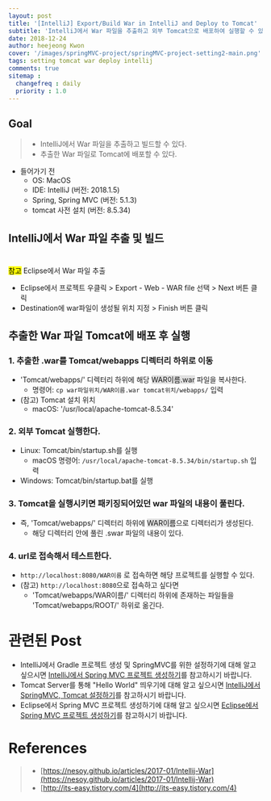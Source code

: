```yaml
---
layout: post
title: '[IntelliJ] Export/Build War in IntelliJ and Deploy to Tomcat'
subtitle: 'IntelliJ에서 War 파일을 추출하고 외부 Tomcat으로 배포하여 실행할 수 있다.'
date: 2018-12-24
author: heejeong Kwon
cover: '/images/springMVC-project/springMVC-project-setting2-main.png'
tags: setting tomcat war deploy intellij
comments: true
sitemap :
  changefreq : daily
  priority : 1.0
---
```


## Goal
> - IntelliJ에서 War 파일을 추출하고 빌드할 수 있다.
> - 추출한 War 파일로 Tomcat에 배포할 수 있다.

* 들어가기 전
  * OS: MacOS
  * IDE: IntelliJ (버전: 2018.1.5)
  * Spring, Spring MVC (버전: 5.1.3)
  * tomcat 사전 설치 (버전: 8.5.34)

## IntelliJ에서 War 파일 추출 및 빌드
### 
[]([https://nesoy.github.io/articles/2017-01/Intellij-War](https://nesoy.github.io/articles/2017-01/Intellij-War))


<br><mark>참고</mark> Eclipse에서 War 파일 추출
* Eclipse에서 프로젝트 우클릭 > Export - Web - WAR file 선택 > Next 버튼 클릭
* Destination에 war파일이 생성될 위치 지정 > Finish 버튼 클릭

## 추출한 War 파일 Tomcat에 배포 후 실행 

### 1. 추출한 .war를 Tomcat/webapps 디렉터리 하위로 이동
* 'Tomcat/webapps/' 디렉터리 하위에 해당 <span style="background-color: #e1e1e1">WAR이름.war</span> 파일을 복사한다.
  * 명령어: `cp war파일위치/WAR이름.war tomcat위치/webapps/` 입력 
* (참고) Tomcat 설치 위치
  * macOS: '/usr/local/apache-tomcat-8.5.34'

### 2. 외부 Tomcat 실행한다.
* Linux: Tomcat/bin/startup.sh를 실행
  * macOS 명령어: `/usr/local/apache-tomcat-8.5.34/bin/startup.sh` 입력 
* Windows: Tomcat/bin/startup.bat를 실행

### 3. Tomcat을 실행시키면 패키징되어있던 war 파일의 내용이 풀린다.
* 즉, 'Tomcat/webapps/' 디렉터리 하위에 <span style="background-color: #e1e1e1">WAR이름</span>으로 디렉터리가 생성된다.
  * 해당 디렉터리 안에 풀린 .swar 파일의 내용이 있다.

### 4. url로 접속해서 테스트한다.
* `http://localhost:8080/WAR이름` 로 접속하면 해당 프로젝트를 실행할 수 있다.
* (참고) `http://localhost:8080`으로 접속하고 싶다면 
  * 'Tomcat/webapps/WAR이름/' 디렉터리 하위에 존재하는 파일들을 'Tomcat/webapps/ROOT/' 하위로 옮긴다.


# 관련된 Post
* IntelliJ에서 Gradle 프로젝트 생성 및 SpringMVC를 위한 설정하기에 대해 알고 싶으시면 [IntelliJ에서 Spring MVC 프로젝트 생성하기](https://gmlwjd9405.github.io/2018/10/24/intellij-springmvc-gradle-setting.html)를 참고하시기 바랍니다.
* Tomcat Server를 통해 "Hello World" 띄우기에 대해 알고 싶으시면 [IntelliJ에서 SpringMVC, Tomcat 설정하기](https://gmlwjd9405.github.io/2018/10/25/intellij-springmvc-tomcat-setting.html)를 참고하시기 바랍니다.
* Eclipse에서 Spring MVC 프로젝트 생성하기에 대해 알고 싶으시면 [Eclipse에서 Spring MVC 프로젝트 생성하기](https://gmlwjd9405.github.io/2018/05/07/spring-project-eclipse-setting.html)를 참고하시기 바랍니다.


# References
> - [https://nesoy.github.io/articles/2017-01/Intellij-War](https://nesoy.github.io/articles/2017-01/Intellij-War)
> - [http://its-easy.tistory.com/4](http://its-easy.tistory.com/4)
